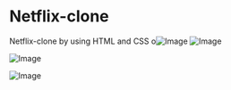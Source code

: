 # Netflix-clone
Netflix-clone by using HTML and CSS
o![Image](https://github.com/user-attachments/assets/40c0d964-489c-4c0c-87c7-75fcb1ffc09c)
![Image](https://github.com/user-attachments/assets/194a14c1-5ff5-4ae9-8561-b10ee2064165)

![Image](https://github.com/user-attachments/assets/32dd2026-4c2c-49fb-bc49-0584d050d235)


![Image](https://github.com/user-attachments/assets/d83ed843-3d74-4dd9-b10b-76f22a841775)
